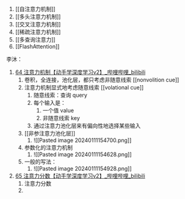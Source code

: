 1.  [[自注意力机制]]
2. [[多头注意力机制]]
3. [[交叉注意力机制]]
4. [[稀疏注意力机制]]
5. [[多查询注意力]]
6. [[FlashAttention]]

李沐：
1.  [64 注意力机制【动手学深度学习v2】_哔哩哔哩_bilibili](https://www.bilibili.com/video/BV1264y1i7R1)
	1. 卷积，全连接，池化层，都只考虑非随意线索 [[nonvolition cue]]
	2. 注意力机制显式地考虑随意线索 [[volational cue]]
		1. 随意线索：查询 query
		2. 每个输入是：
			1. 一个值 value
			2. 非随意线索 key
		3. 通过注意力池化层来有偏向性地选择某些输入
	3. [[非参注意力池化层]]
		1. ![[Pasted image 20240111154700.png]]
	4. 参数化的注意力机制
		1. ![[Pasted image 20240111154628.png]]
	5. 一般的写法：
		1. ![[Pasted image 20240111154928.png]]
2. [65 注意力分数【动手学深度学习v2】_哔哩哔哩_bilibili](https://www.bilibili.com/video/BV1Tb4y167rb)
	1. 注意力分数
	2. 
